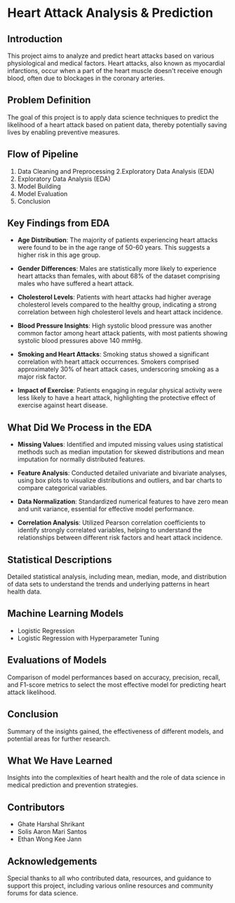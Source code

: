 # Heart Attack Analysis & Prediction

## Introduction
This project aims to analyze and predict heart attacks based on various physiological and medical factors. Heart attacks, also known as myocardial infarctions, occur when a part of the heart muscle doesn't receive enough blood, often due to blockages in the coronary arteries.

## Problem Definition
The goal of this project is to apply data science techniques to predict the likelihood of a heart attack based on patient data, thereby potentially saving lives by enabling preventive measures.

## Flow of Pipeline
1. Data Cleaning and Preprocessing
2.Exploratory Data Analysis (EDA)
3. Exploratory Data Analysis (EDA)
4. Model Building
5. Model Evaluation
6. Conclusion

## Key Findings from EDA

- **Age Distribution**: The majority of patients experiencing heart attacks were found to be in the age range of 50-60 years. This suggests a higher risk in this age group.

- **Gender Differences**: Males are statistically more likely to experience heart attacks than females, with about 68% of the dataset comprising males who have suffered a heart attack.

- **Cholesterol Levels**: Patients with heart attacks had higher average cholesterol levels compared to the healthy group, indicating a strong correlation between high cholesterol levels and heart attack incidence.

- **Blood Pressure Insights**: High systolic blood pressure was another common factor among heart attack patients, with most patients showing systolic blood pressures above 140 mmHg.

- **Smoking and Heart Attacks**: Smoking status showed a significant correlation with heart attack occurrences. Smokers comprised approximately 30% of heart attack cases, underscoring smoking as a major risk factor.

- **Impact of Exercise**: Patients engaging in regular physical activity were less likely to have a heart attack, highlighting the protective effect of exercise against heart disease.


## What Did We Process in the EDA

- **Missing Values**: Identified and imputed missing values using statistical methods such as median imputation for skewed distributions and mean imputation for normally distributed features.
  
- **Feature Analysis**: Conducted detailed univariate and bivariate analyses, using box plots to visualize distributions and outliers, and bar charts to compare categorical variables.
  
- **Data Normalization**: Standardized numerical features to have zero mean and unit variance, essential for effective model performance.
  
- **Correlation Analysis**: Utilized Pearson correlation coefficients to identify strongly correlated variables, helping to understand the relationships between different risk factors and heart attack incidence.

## Statistical Descriptions
Detailed statistical analysis, including mean, median, mode, and distribution of data sets to understand the trends and underlying patterns in heart health data.

## Machine Learning Models

- Logistic Regression
- Logistic Regression with Hyperparameter Tuning

## Evaluations of Models

Comparison of model performances based on accuracy, precision, recall, and F1-score metrics to select the most effective model for predicting heart attack likelihood.

## Conclusion

Summary of the insights gained, the effectiveness of different models, and potential areas for further research.

## What We Have Learned
Insights into the complexities of heart health and the role of data science in medical prediction and prevention strategies.

## Contributors

- Ghate Harshal Shrikant
- Solis Aaron Mari Santos
- Ethan Wong Kee Jann

## Acknowledgements

Special thanks to all who contributed data, resources, and guidance to support this project, including various online resources and community forums for data science.



